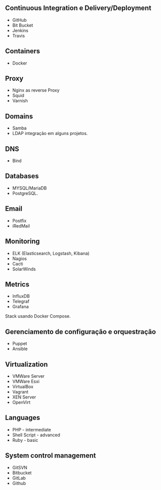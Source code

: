 ## Continuous Integration e Delivery/Deployment
* GitHub
* Bit Bucket
* Jenkins
* Travis

## Containers
* Docker

## Proxy
* Nginx as reverse Proxy
* Squid
* Varnish

## Domains
* Samba
* LDAP integração em alguns projetos.

## DNS
* Bind

## Databases
* MYSQL/MariaDB
* PostgreSQL.

## Email
* Postfix
* iRedMail

## Monitoring
* ELK (Elasticsearch, Logstash, Kibana)
* Nagios
* Cacti
* SolarWinds

## Metrics
* InfluxDB
* Telegraf
* Grafana

Stack usando Docker Compose.

## Gerenciamento de configuração e orquestração
* Puppet
* Ansible

## Virtualization
* VMWare Server
* VMWare Esxi
* VirtualBox
* Vagrant
* XEN Server
* OpenVirt

## Languages
* PHP - intermediate
* Shell Script - advanced
* Ruby - basic

## System control management
* GitSVN
* Bitbucket
* GitLab
* Github

